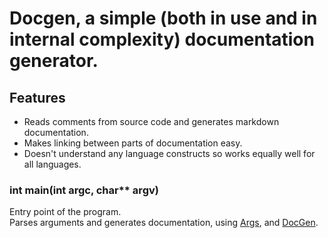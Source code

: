 # Docgen, a simple (both in use and in internal complexity) documentation generator.

## Features
* Reads comments from source code and generates markdown documentation.
* Makes linking between parts of documentation easy.
* Doesn't understand any language constructs so works equally well for all languages.

### int main(int argc, char\*\* argv)
Entry point of the program.<br>
Parses arguments and generates documentation, using [Args](args.hpp#args), and [DocGen](docgen.hpp#class-docgen).


